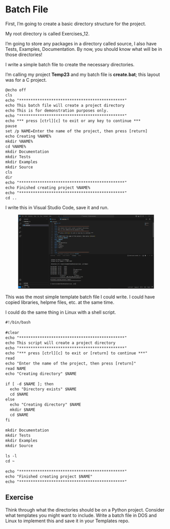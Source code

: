 # Batch File

First, I’m going to create a basic directory structure for the project.&#x20;

My root directory is called Exercises\_12.&#x20;

I’m going to store any packages in a directory called source, I also have Tests, Examples, Documentation. By now, you should know what will be in those directories!&#x20;

I write a simple batch file to create the necessary directories.

I’m calling my project **Temp23** and my batch file is **create.bat**; this layout was for a C project.

```
@echo off
cls
echo "**********************************************"
echo This batch file will create a project directory
echo This is for demonstration purposes only.
echo "**********************************************"
echo *** press [ctrl][c] to exit or any key to continue ***
pause 
set /p NAME=Enter the name of the project, then press [return]  
echo Creating %NAME%
mkdir %NAME%
cd %NAME%
mkdir Documentation
mkdir Tests
mkdir Examples
mkdir Source
cls
dir
echo "**********************************************"
echo Finished creating project %NAME%
echo "**********************************************"
cd ..

```

I write this in Visual Studio Code, save it and run.

<figure><img src="../.gitbook/assets/image.png" alt=""><figcaption></figcaption></figure>

This was the most simple template batch file I could write. I could have copied libraries, helpme files, etc. at the same time.

I could do the same thing in Linux with a shell script.

```
#!/bin/bash

#clear
echo "**********************************************"
echo This script will create a project directory
echo "**********************************************"
echo "*** press [ctrl][c] to exit or [return] to continue ***"
read
echo "Enter the name of the project, then press [return]"
read NAME
echo "Creating directory" $NAME

if [ -d $NAME ]; then
  echo "Directory exists" $NAME
  cd $NAME
else
  echo "Creating directory" $NAME
  mkdir $NAME
  cd $NAME
fi

mkdir Documentation
mkdir Tests
mkdir Examples
mkdir Source

ls -l
cd ~

echo "**********************************************"
echo "Finished creating project $NAME"
echo "**********************************************"
```

## Exercise

Think through what the directories should be on a Python project. Consider what templates you might want to include. Write a batch file in DOS and Linux to implement this and save it in your Templates repo.

